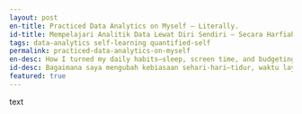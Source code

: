 ```yaml
---
layout: post
en-title: Practiced Data Analytics on Myself — Literally.
id-title: Mempelajari Analitik Data Lewat Diri Sendiri — Secara Harfiah.
tags: data-analytics self-learning quantified-self
permalink: practiced-data-analytics-on-myself
en-desc: How I turned my daily habits—sleep, screen time, and budgeting—into a hands-on data analytics project.
id-desc: Bagaimana saya mengubah kebiasaan sehari-hari—tidur, waktu layar, dan penganggaran—menjadi proyek praktis untuk belajar analitik data.
featured: true
---
```


text
